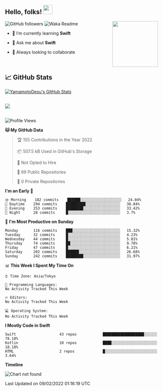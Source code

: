 ## Hello, folks! <img src="https://raw.githubusercontent.com/MartinHeinz/MartinHeinz/master/wave.gif" width="30px"> 
<p>
<img align="right" src="https://media.giphy.com/media/26ufdb3cYKwbRtYVW/giphy.gif" style="max-width:100%;" height="150px">
 
![GitHub followers](https://img.shields.io/github/followers/YamamotoDesu?label=Follow&style=social)
![Waka Readme](https://github.com/YamamotoDesu/YamamotoDesu/workflows/Waka%20Readme/badge.svg)
 
- 🌱 I’m currently learning **Swift**  
 
- 💬 Ask me about **Swift**  
 
- 👯 Always looking to collaborate
</p>
<br>

## &#x1f4c8; GitHub Stats
<a href="https://github.com/YamamotoDesu/YamamotoDesu">
  <img align="center" src="https://github-readme-stats.vercel.app/api?username=YamamotoDesu&show_icons=true&line_height=27&count_private=true&title_color=ffffff&text_color=c9cacc&icon_color=2bbc8a&bg_color=1d1f21&hide=contribs,prs&show_icons=true" alt="YamamotoDesu's GitHub Stats" /><br><br>
</a>

![](https://github-profile-summary-cards.vercel.app/api/cards/profile-details?username=YamamotoDesu&theme=vue)
<br><br>

<!--START_SECTION:waka-->
![Profile Views](http://img.shields.io/badge/Profile%20Views-11-blue)

**🐱 My GitHub Data** 

> 🏆 155 Contributions in the Year 2022
 > 
> 📦 507.5 kB Used in GitHub's Storage 
 > 
> 🚫 Not Opted to Hire
 > 
> 📜 69 Public Repositories 
 > 
> 🔑 0 Private Repositories  
 > 
**I'm an Early 🐤** 

```text
🌞 Morning    182 commits    ██████░░░░░░░░░░░░░░░░░░░   24.04% 
🌆 Daytime    294 commits    █████████░░░░░░░░░░░░░░░░   38.84% 
🌃 Evening    253 commits    ████████░░░░░░░░░░░░░░░░░   33.42% 
🌙 Night      28 commits     █░░░░░░░░░░░░░░░░░░░░░░░░   3.7%

```
📅 **I'm Most Productive on Sunday** 

```text
Monday       116 commits    ███░░░░░░░░░░░░░░░░░░░░░░   15.32% 
Tuesday      32 commits     █░░░░░░░░░░░░░░░░░░░░░░░░   4.23% 
Wednesday    44 commits     █░░░░░░░░░░░░░░░░░░░░░░░░   5.81% 
Thursday     74 commits     ██░░░░░░░░░░░░░░░░░░░░░░░   9.78% 
Friday       47 commits     █░░░░░░░░░░░░░░░░░░░░░░░░   6.21% 
Saturday     202 commits    ██████░░░░░░░░░░░░░░░░░░░   26.68% 
Sunday       242 commits    ████████░░░░░░░░░░░░░░░░░   31.97%

```


📊 **This Week I Spent My Time On** 

```text
⌚︎ Time Zone: Asia/Tokyo

💬 Programming Languages: 
No Activity Tracked This Week

🔥 Editors: 
No Activity Tracked This Week

💻 Operating System: 
No Activity Tracked This Week

```

**I Mostly Code in Swift** 

```text
Swift                    43 repos            ███████████████████░░░░░░   78.18% 
Kotlin                   10 repos            ████░░░░░░░░░░░░░░░░░░░░░   18.18% 
HTML                     2 repos             █░░░░░░░░░░░░░░░░░░░░░░░░   3.64%

```


**Timeline**

![Chart not found](https://raw.githubusercontent.com/YamamotoDesu/YamamotoDesu/main/charts/bar_graph.png) 


 Last Updated on 09/02/2022 01:16:19 UTC
<!--END_SECTION:waka-->


